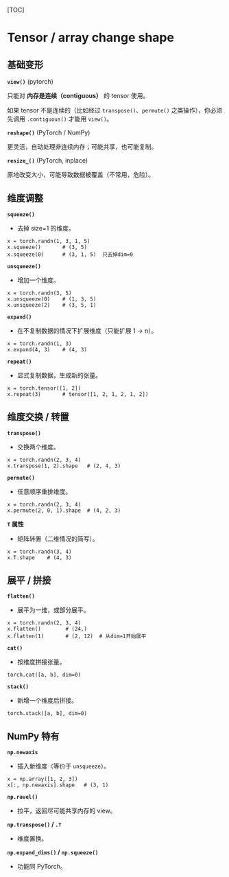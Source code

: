 [TOC]

# Tensor / array change shape

## 基础变形

**`view()`** (pytorch)

只能对 **内存是连续（contiguous）** 的 tensor 使用。

如果 tensor 不是连续的（比如经过 `transpose()`、`permute()` 之类操作），你必须先调用 `.contiguous()` 才能用 `view()`。

**`reshape()`** (PyTorch / NumPy)

更灵活，自动处理非连续内存；可能共享，也可能复制。

**`resize_()`** (PyTorch, inplace)

原地改变大小，可能导致数据被覆盖（不常用，危险）。

## 维度调整

**`squeeze()`**

- 去掉 size=1 的维度。

```
x = torch.randn(1, 3, 1, 5)
x.squeeze()       # (3, 5)
x.squeeze(0)      # (3, 1, 5)  只去掉dim=0
```

**`unsqueeze()`**

- 增加一个维度。

```
x = torch.randn(3, 5)
x.unsqueeze(0)    # (1, 3, 5)
x.unsqueeze(2)    # (3, 5, 1)
```

**`expand()`**

- 在不复制数据的情况下扩展维度（只能扩展 1 → n）。

```
x = torch.randn(1, 3)
x.expand(4, 3)    # (4, 3)
```

**`repeat()`**

- 显式复制数据，生成新的张量。

```
x = torch.tensor([1, 2])
x.repeat(3)       # tensor([1, 2, 1, 2, 1, 2])
```

## 维度交换 / 转置

**`transpose()`**

- 交换两个维度。

```
x = torch.randn(2, 3, 4)
x.transpose(1, 2).shape   # (2, 4, 3)
```

**`permute()`**

- 任意顺序重排维度。

```
x = torch.randn(2, 3, 4)
x.permute(2, 0, 1).shape  # (4, 2, 3)
```

**`T` 属性**

- 矩阵转置（二维情况的简写）。

```
x = torch.randn(3, 4)
x.T.shape    # (4, 3)
```

## 展平 / 拼接

**`flatten()`**

- 展平为一维，或部分展平。

```
x = torch.randn(2, 3, 4)
x.flatten()        # (24,)
x.flatten(1)       # (2, 12)  # 从dim=1开始展平
```

**`cat()`**

- 按维度拼接张量。

```
torch.cat([a, b], dim=0)
```

**`stack()`**

- 新增一个维度后拼接。

```
torch.stack([a, b], dim=0)
```

## NumPy 特有

**`np.newaxis`**

- 插入新维度（等价于 `unsqueeze`）。

```
x = np.array([1, 2, 3])
x[:, np.newaxis].shape   # (3, 1)
```

**`np.ravel()`**

- 拉平，返回尽可能共享内存的 view。

**`np.transpose()` / `.T`**

- 维度置换。

**`np.expand_dims()` / `np.squeeze()`**

- 功能同 PyTorch。

